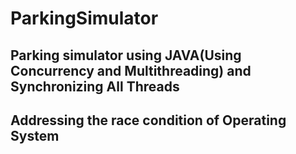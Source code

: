 # ParkingSimulator

## Parking simulator using JAVA(Using Concurrency and Multithreading) and Synchronizing All Threads
## Addressing the race condition of Operating System
